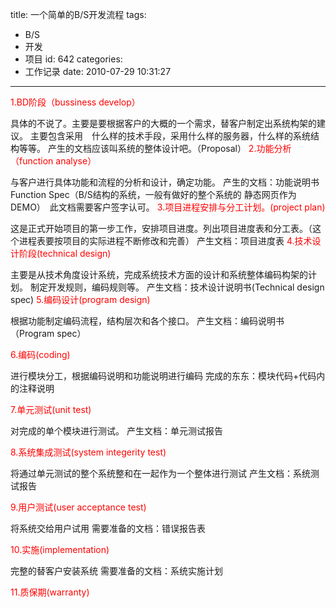 title: 一个简单的B/S开发流程
tags:
  - B/S
  - 开发
  - 项目
id: 642
categories:
  - 工作记录
date: 2010-07-29 10:31:27
---

<span style="color: #ff0000;">1.BD阶段（bussiness develop） </span>

具体的不说了。主要是要根据客户的大概的一个需求，替客户制定出系统构架的建议。
主要包含采用　什么样的技术手段，采用什么样的服务器，什么样的系统结构等等。
产生的文档应该叫系统的整体设计吧。（Proposal）
<span style="color: #ff0000;">2.功能分析（function analyse） </span>

与客户进行具体功能和流程的分析和设计，确定功能。
产生的文档：功能说明书Function Spec（B/S结构的系统，一般有做好的整个系统的
静态网页作为DEMO）　此文档需要客户签字认可。
<span style="color: #ff0000;">3.项目进程安排与分工计划。(project plan)</span>

这是正式开始项目的第一步工作，安排项目进度。列出项目进度表和分工表。（这个进程表要按项目的实际进程不断修改和完善）
产生文档：项目进度表
<span style="color: #ff0000;">4.技术设计阶段(technical design)</span>

主要是从技术角度设计系统，完成系统技术方面的设计和系统整体编码构架的计划。
制定开发规则，编码规则等。
产生文档：技术设计说明书(Technical design spec)
<span style="color: #ff0000;">5.编码设计(program design) </span>

根据功能制定编码流程，结构层次和各个接口。
产生文档：编码说明书（Program spec）

<!--more-->
<span style="color: #ff0000;">6.编码(coding)</span>

进行模块分工，根据编码说明和功能说明进行编码
完成的东东：模块代码+代码内的注释说明

<span style="color: #ff0000;">7.单元测试(unit test)</span>

对完成的单个模块进行测试。
产生文档：单元测试报告

<span style="color: #ff0000;">8.系统集成测试(system integerity test)</span>

将通过单元测试的整个系统整和在一起作为一个整体进行测试
产生文档：系统测试报告

<span style="color: #ff0000;">9.用户测试(user acceptance test)</span>

将系统交给用户试用
需要准备的文档：错误报告表

<span style="color: #ff0000;">10.实施(implementation)</span>

完整的替客户安装系统
需要准备的文档：系统实施计划

<span style="color: #ff0000;">11.质保期(warranty)</span>